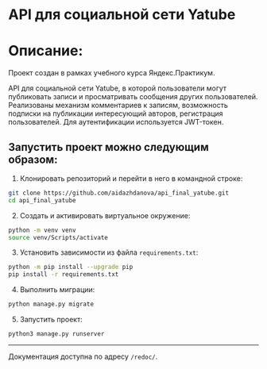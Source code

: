 API для социальной сети Yatube
=====

Описание:
=====

Проект создан в рамках учебного курса Яндекс.Практикум.

API для социальной сети Yatube, в которой пользователи могут публиковать записи и просматривать сообщения других пользователей. Реализованы механизм комментариев к записям, возможность подписки на публикации интересующий авторов, регистрация пользователей. Для аутентификации используется JWT-токен. 

Запустить проект можно следующим образом:
----------

1. Клонировать репозиторий и перейти в него в командной строке:
```bash
git clone https://github.com/aidazhdanova/api_final_yatube.git
cd api_final_yatube
```
2. Cоздать и активировать виртуальное окружение:
```bash
python -m venv venv
source venv/Scripts/activate
```
3. Установить зависимости из файла ```requirements.txt```:
```bash
python -m pip install --upgrade pip
pip install -r requirements.txt
```
4. Выполнить миграции:
```bash
python manage.py migrate
```
5. Запустить проект:
```bash
python3 manage.py runserver
```
----------
Документация доступна по адресу ```/redoc/```.